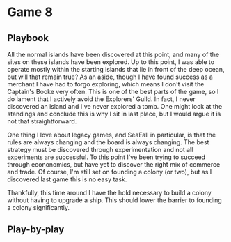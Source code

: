 # Game 8

## Playbook

All the normal islands have been discovered at this point, and many of the sites on these islands have been explored. Up to this point, I was able to operate mostly within the starting islands that lie in front of the deep ocean, but will that remain true? As an aside, though I have found success as a merchant I have had to forgo exploring, which means I don't visit the Captain's Booke very often. This is one of the best parts of the game, so I do lament that I actively avoid the Explorers' Guild. In fact, I never discovered an island and I've never explored a tomb. One might look at the standings and conclude this is why I sit in last place, but I would argue it is not that straightforward.

One thing I love about legacy games, and SeaFall in particular, is that the rules are always changing and the board is always changing. The best strategy must be discovered through experimentation and not all experiments are successful. To this point I've been trying to succeed through econonomics, but have yet to discover the right mix of commerce and trade. Of course, I'm still set on founding a colony (or two), but as I discovered last game this is no easy task.

Thankfully, this time around I have the hold necessary to build a colony without having to upgrade a ship. This should lower the barrier to founding a colony significantly.

## Play-by-play
